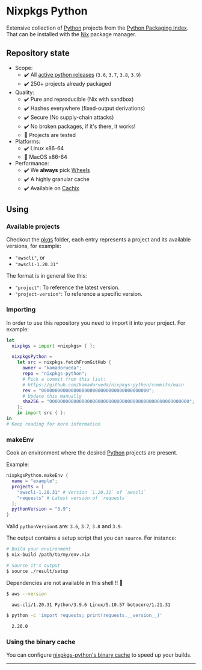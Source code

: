 # Nixpkgs Python

Extensive collection
of [Python][PYTHON] projects
from the [Python Packaging Index][PYPI].
That can be installed with the [Nix][NIX] package manager.

## Repository state

- Scope:
  - :heavy_check_mark:
    All [active python releases][PYTHON_RELEASES] (`3.6`, `3.7`, `3.8`, `3.9`)
  - :heavy_check_mark: 250+ projects already packaged
- Quality:
  - :heavy_check_mark: Pure and reproducible (Nix with sandbox)
  - :heavy_check_mark: Hashes everywhere (fixed-output derivations)
  - :heavy_check_mark: Secure (No supply-chain attacks)
  - :heavy_check_mark: No broken packages, if it's there, it works!
  - :construction: Projects are tested
- Platforms:
  - :heavy_check_mark: Linux x86-64
  - :construction: MacOS x86-64
- Performance:
  - :heavy_check_mark: We **always** pick [Wheels][PYTHON_WHEELS]
  - :heavy_check_mark: A highly granular cache
  - :heavy_check_mark: Available on [Cachix][CACHIX_NIXPKGS_PYTHON]

## Using

### Available projects

Checkout the [pkgs](./pkgs) folder,
each entry represents a project and its available versions,
for example:
- `"awscli"`, or
- `"awscli-1.20.31"`

The format is in general like this:
- `"project"`: To reference the latest version.
- `"project-version"`: To reference a specific version.

### Importing

In order to use this repository you need to import it
into your project. For example:

```nix
let
  nixpkgs = import <nixpkgs> { };

  nixpkgsPython =
    let src = nixpkgs.fetchFromGitHub {
      owner = "kamadorueda";
      repo = "nixpkgs-python";
      # Pick a commit from this list:
      # https://github.com/kamadorueda/nixpkgs-python/commits/main
      rev = "0000000000000000000000000000000000000000";
      # Update this manually
      sha256 = "0000000000000000000000000000000000000000000000000000";
    };
    in import src { };
in
# Keep reading for more information
```

### makeEnv

Cook an environment where the desired [Python][PYTHON] projects
are present.

Example:

```nix
nixpkgsPython.makeEnv {
  name = "example";
  projects = [
    "awscli-1.20.31" # Version `1.20.32` of `awscli`
    "requests" # Latest version of `requests`
  ];
  pythonVersion = "3.9";
}
```

Valid `pythonVersion`s are: `3.6`, `3.7`, `3.8` and `3.9`.

The output contains a setup script that you can `source`.
For instance:

```bash
# Build your environment
$ nix-build /path/to/my/env.nix

# Source it's output
$ source ./result/setup
```

Dependencies are not available in this shell !! :rocket:

```bash
$ aws --version

  aws-cli/1.20.31 Python/3.9.6 Linux/5.10.57 botocore/1.21.31

$ python -c 'import requests; print(requests.__version__)'

  2.26.0

```

### Using the binary cache

You can configure [nixpkgs-python's binary cache][CACHIX_NIXPKGS_PYTHON]
to speed up your builds.

---

[CACHIX]: https://www.cachix.org/
[CACHIX_NIXPKGS_PYTHON]: https://app.cachix.org/cache/nixpkgs-python
[NIX]: https://nixos.org/
[PYPI]: https://pypi.org/
[PYTHON]: https://www.python.org/
[PYTHON_RELEASES]: https://www.python.org/downloads/
[PYTHON_WHEELS]: https://pythonwheels.com/
